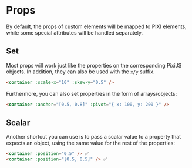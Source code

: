 # Props

By default, the props of custom elements will be mapped to PIXI elements, while some special attributes will be handled separately.

## Set

Most props will work just like the properties on the corresponding PixiJS objects. In addition, they can also be used with the `x/y` suffix.

```html
<container :scale-x="10" :skew-y="0.5" />
```

Furthermore, you can also set properties in the form of arrays/objects:

```html
<container :anchor="[0.5, 0.8]" :pivot="{ x: 100, y: 200 }" />
```

## Scalar

Another shortcut you can use is to pass a scalar value to a property that expects an object, using the same value for the rest of the properties:

```html
<container :position="0.5" /> ✅
<container :position="[0.5, 0.5]" /> ✅
```
